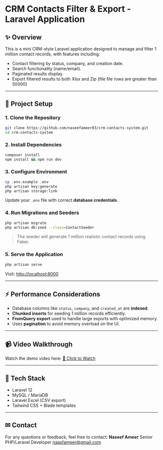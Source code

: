 # CRM Contacts Filter & Export - Laravel Application

## ✨ Overview

This is a mini CRM-style Laravel application designed to manage and filter 1 million contact records, with features including:

* Contact filtering by status, company, and creation date.
* Search functionality (name/email).
* Paginated results display.
* Export filtered results to both Xlsx and Zip (file file rows are greater than 50000)

---

## 📁 Project Setup

### 1. Clone the Repository

```bash
git clone https://github.com/naseefameer03/crm-contacts-system.git
cd crm-contacts-system
```

### 2. Install Dependencies

```bash
composer install
npm install && npm run dev
```

### 3. Configure Environment

```bash
cp .env.example .env
php artisan key:generate
php artisan storage:link
```

Update your `.env` file with correct **database credentials**.

### 4. Run Migrations and Seeders

```bash
php artisan migrate
php artisan db:seed --class=ContactSeeder
```

> The seeder will generate 1 million realistic contact records using Faker.

### 5. Serve the Application

```bash
php artisan serve
```

Visit: [http://localhost:8000](http://localhost:8000)

---

## ⚡ Performance Considerations

* Database columns like `status`, `company`, and `created_at` are **indexed**.
* **Chunked inserts** for seeding 1 million records efficiently.
* **FromQuery export** used to handle large exports with optimized memory.
* Uses **pagination** to avoid memory overload on the UI.

---

## 📹 Video Walkthrough

Watch the demo video here:
[🔗 Click to Watch](https://youtu.be/_C4QalO8eVQ)

---

## 📄 Tech Stack

* Laravel 12
* MySQL / MariaDB
* Laravel Excel (CSV export)
* Tailwind CSS + Blade templates

---

## ✉ Contact

For any questions or feedback, feel free to contact:
**Naseef Ameer**
Senior PHP/Laravel Developer
[naasfameer@gmail.com](mailto:naasfameer@gmail.com)